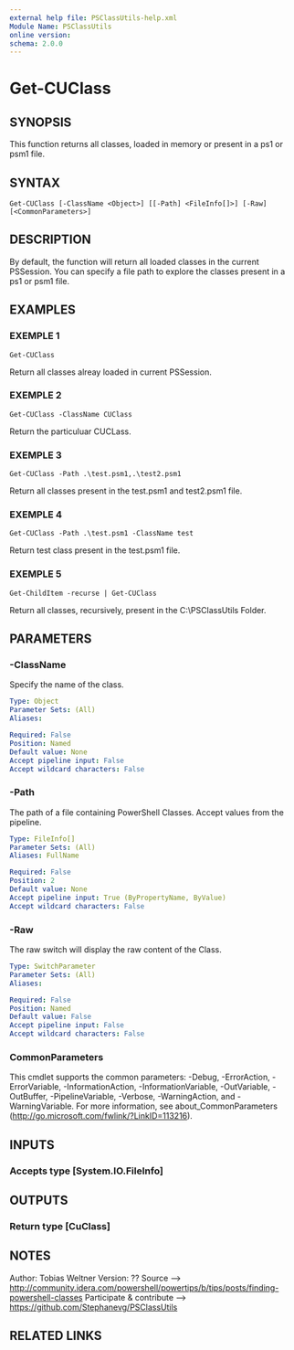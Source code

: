 ```yaml
---
external help file: PSClassUtils-help.xml
Module Name: PSClassUtils
online version:
schema: 2.0.0
---
```


# Get-CUClass

## SYNOPSIS
This function returns all classes, loaded in memory or present in a ps1 or psm1 file.

## SYNTAX

```
Get-CUClass [-ClassName <Object>] [[-Path] <FileInfo[]>] [-Raw] [<CommonParameters>]
```

## DESCRIPTION
By default, the function will return all loaded classes in the current PSSession.
You can specify a file path to explore the classes present in a ps1 or psm1 file.

## EXAMPLES

### EXEMPLE 1
```
Get-CUClass
```

Return all classes alreay loaded in current PSSession.

### EXEMPLE 2
```
Get-CUClass -ClassName CUClass
```

Return the particuluar CUCLass.

### EXEMPLE 3
```
Get-CUClass -Path .\test.psm1,.\test2.psm1
```

Return all classes present in the test.psm1 and test2.psm1 file.

### EXEMPLE 4
```
Get-CUClass -Path .\test.psm1 -ClassName test
```

Return test class present in the test.psm1 file.

### EXEMPLE 5
```
Get-ChildItem -recurse | Get-CUClass
```

Return all classes, recursively, present in the C:\PSClassUtils Folder.

## PARAMETERS

### -ClassName
Specify the name of the class.

```yaml
Type: Object
Parameter Sets: (All)
Aliases:

Required: False
Position: Named
Default value: None
Accept pipeline input: False
Accept wildcard characters: False
```

### -Path
The path of a file containing PowerShell Classes.
Accept values from the pipeline.

```yaml
Type: FileInfo[]
Parameter Sets: (All)
Aliases: FullName

Required: False
Position: 2
Default value: None
Accept pipeline input: True (ByPropertyName, ByValue)
Accept wildcard characters: False
```

### -Raw
The raw switch will display the raw content of the Class.

```yaml
Type: SwitchParameter
Parameter Sets: (All)
Aliases:

Required: False
Position: Named
Default value: False
Accept pipeline input: False
Accept wildcard characters: False
```

### CommonParameters
This cmdlet supports the common parameters: -Debug, -ErrorAction, -ErrorVariable, -InformationAction, -InformationVariable, -OutVariable, -OutBuffer, -PipelineVariable, -Verbose, -WarningAction, and -WarningVariable.
For more information, see about_CommonParameters (http://go.microsoft.com/fwlink/?LinkID=113216).

## INPUTS

### Accepts type [System.IO.FileInfo]
## OUTPUTS

### Return type [CuClass]
## NOTES
Author: Tobias Weltner
Version: ??
Source --\> http://community.idera.com/powershell/powertips/b/tips/posts/finding-powershell-classes
Participate & contribute --\> https://github.com/Stephanevg/PSClassUtils

## RELATED LINKS
